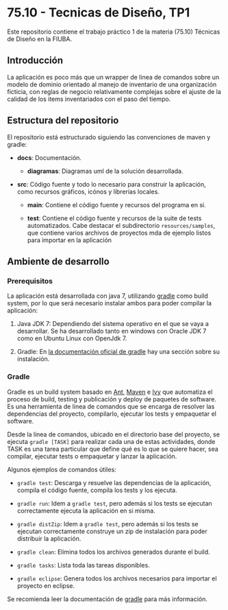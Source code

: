 # 75.10 - Tecnicas de Diseño, TP1

Este repositorio contiene el trabajo práctico 1 de la materia (75.10) Técnicas
de Diseño en la FIUBA.

## Introducción

La aplicación es poco más que un wrapper de linea de comandos sobre un modelo
de dominio orientado al manejo de inventario de una organización ficticia, con
reglas de negocio relativamente complejas sobre el ajuste de la calidad de los
items inventariados con el paso del tiempo.


## Estructura del repositorio

El repositorio está estructurado siguiendo las convenciones de maven y gradle:

* **docs**: Documentación.

    * **diagramas**: Diagramas uml de la solución desarrollada.

* **src**: Código fuente y todo lo necesario para construir la aplicación, como
  recursos gráficos, icónos y librerías locales.

    * **main**: Contiene el código fuente y recursos del programa en si.

    * **test**: Contiene el código fuente y recursos de la suite de tests
      automatizados. Cabe destacar el subdirectorio `resources/samples`, que
contiene varios archivos de proyectos mda de ejemplo listos para importar en la
aplicación

## Ambiente de desarrollo

### Prerequisitos

La aplicación está desarrollada con java 7, utilizando
[gradle](http://www.gradle.org/) como build system, por lo que será necesario
instalar ambos para poder compilar la aplicación:

1. Java JDK 7: Dependiendo del sistema operativo en el que se vaya a
   desarrollar. Se ha desarrollado tanto en windows con Oracle JDK 7 como en
Ubuntu Linux con OpenJdk 7.

2. Gradle: En [la documentación oficial de
   gradle](http://www.gradle.org/docs/current/userguide/userguide_single.html#installation)
hay una sección sobre su instalación.

### Gradle

Gradle es un build system basado en [Ant](http://ant.apache.org/),
[Maven](http://maven.apache.org/) e [Ivy](http://ant.apache.org/ivy/) que
automatiza el proceso de build, testing y publicación y deploy de paquetes de
software. Es una herramienta de linea de comandos que se encarga de resolver
las dependencias del proyecto, compilarlo, ejecutar los tests y empaquetar el
software.

Desde la linea de comandos, ubicado en el directorio base del proyecto, se
ejecuta `gradle [TASK]` para realizar cada una de estas actividades, donde TASK
es una tarea particular que define qué es lo que se quiere hacer, sea compilar,
ejecutar tests o empaquetar y lanzar la aplicación.

Algunos ejemplos de comandos útiles:

* `gradle test`: Descarga y resuelve las dependencias de la aplicación,
  compila el código fuente, compila los tests y los ejecuta.

* `gradle run`: Idem a `gradle test`, pero además si los tests se ejecutan
  correctamente ejecuta la aplicación en si misma.

* `gradle distZip`: Idem a `gradle test`, pero además si los tests se ejecutan
  correctamente construye un zip de instalación para poder distribuir la
aplicación.

* `gradle clean`: Elimina todos los archivos generados durante el build.

* `gradle tasks`: Lista toda las tareas disponibles.

* `gradle eclipse`: Genera todos los archivos necesarios para importar el
  proyecto en eclipse.

Se recomienda leer la documentación de
[gradle](http://www.gradle.org/docs/current/userguide/userguide_single.html)
para más información.

